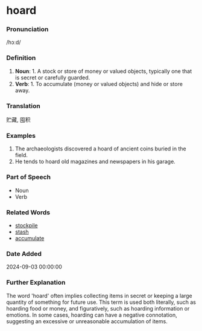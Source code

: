 # hoard
### Pronunciation
/hɔːd/
### Definition
1. **Noun**: 1. A stock or store of money or valued objects, typically one that is secret or carefully guarded.
2. **Verb**: 1. To accumulate (money or valued objects) and hide or store away.
### Translation
贮藏, 囤积
### Examples
1. The archaeologists discovered a hoard of ancient coins buried in the field.
2. He tends to hoard old magazines and newspapers in his garage.
### Part of Speech
- Noun
- Verb
### Related Words
- [stockpile](stockpile.md)
- [stash](stash.md)
- [accumulate](accumulate.md)
### Date Added
2024-09-03 00:00:00

### Further Explanation
The word 'hoard' often implies collecting items in secret or keeping a large quantity of something for future use. This term is used both literally, such as hoarding food or money, and figuratively, such as hoarding information or emotions. In some cases, hoarding can have a negative connotation, suggesting an excessive or unreasonable accumulation of items.